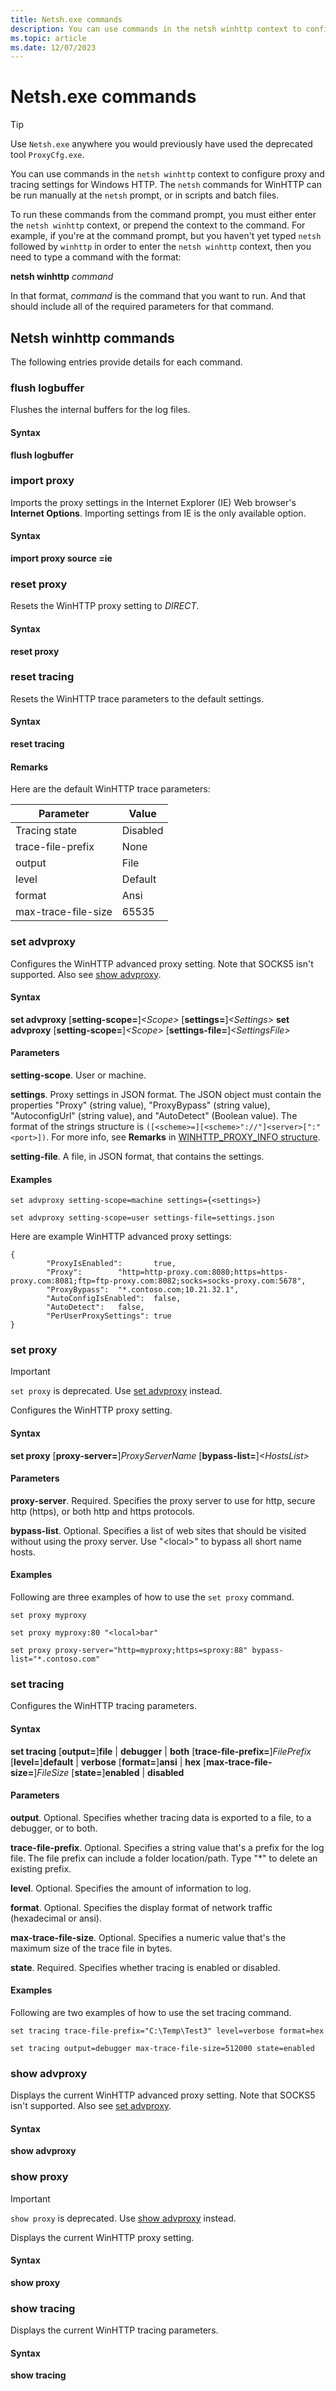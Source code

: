 ```yaml
---
title: Netsh.exe commands
description: You can use commands in the netsh winhttp context to configure proxy and tracing settings for Windows HTTP.
ms.topic: article
ms.date: 12/07/2023
---
```


# Netsh.exe commands

> [!TIP]
> Use `Netsh.exe` anywhere you would previously have used the deprecated tool `ProxyCfg.exe`.

You can use commands in the `netsh winhttp` context to configure proxy and tracing settings for Windows HTTP. The `netsh` commands for WinHTTP can be run manually at the `netsh` prompt, or in scripts and batch files.

To run these commands from the command prompt, you must either enter the `netsh winhttp` context, or prepend the context to the command. For example, if you're at the command prompt, but you haven't yet typed `netsh` followed by `winhttp` in order to enter the `netsh winhttp` context, then you need to type a command with the format:

**netsh winhttp** *command*

In that format, *command* is the command that you want to run. And that should include all of the required parameters for that command.

## Netsh winhttp commands

The following entries provide details for each command.

### flush logbuffer

Flushes the internal buffers for the log files.

#### Syntax

**flush logbuffer**

### import proxy

Imports the proxy settings in the Internet Explorer (IE) Web browser's **Internet Options**. Importing settings from IE is the only available option.

#### Syntax

**import proxy source =ie**

### reset proxy

Resets the WinHTTP proxy setting to *DIRECT*.

#### Syntax

**reset proxy**

### reset tracing

Resets the WinHTTP trace parameters to the default settings.

#### Syntax

**reset tracing**

#### Remarks

Here are the default WinHTTP trace parameters:

| Parameter | Value |
| - | - |
| Tracing state | Disabled |
| trace-file-prefix | None |
| output | File |
| level | Default |
| format | Ansi |
| max-trace-file-size | 65535 |

### set advproxy

Configures the WinHTTP advanced proxy setting. Note that SOCKS5 isn't supported. Also see [show advproxy](#show-advproxy).

#### Syntax

**set advproxy** [**setting-scope=**]*\<Scope\>* [**settings=**]*\<Settings\>*
**set advproxy** [**setting-scope=**]*\<Scope\>* [**settings-file=**]*\<SettingsFile\>*

#### Parameters

**setting-scope**. User or machine.

**settings**. Proxy settings in JSON format. The JSON object must contain the properties "Proxy" (string value), "ProxyBypass" (string value), "AutoconfigUrl" (string value), and "AutoDetect" (Boolean value). The format of the strings structure is `([<scheme>=][<scheme>"://"]<server>[":"<port>])`. For more info, see **Remarks** in [WINHTTP_PROXY_INFO structure](/windows/win32/api/winhttp/ns-winhttp-winhttp_proxy_info).

**setting-file**. A file, in JSON format, that contains the settings.

#### Examples

```console
set advproxy setting-scope=machine settings={<settings>}

set advproxy setting-scope=user settings-file=settings.json
```

Here are example WinHTTP advanced proxy settings:

```console
{
        "ProxyIsEnabled":       true,
        "Proxy":        "http=http-proxy.com:8080;https=https-proxy.com:8081;ftp=ftp-proxy.com:8082;socks=socks-proxy.com:5678",
        "ProxyBypass":  "*.contoso.com;10.21.32.1",
        "AutoConfigIsEnabled":  false,
        "AutoDetect":   false,
        "PerUserProxySettings": true
}
```

### set proxy

> [!IMPORTANT]
> `set proxy` is deprecated. Use [set advproxy](#set-advproxy) instead.

Configures the WinHTTP proxy setting.

#### Syntax

**set proxy** [**proxy-server=**]*ProxyServerName* [**bypass-list=**]*\<HostsList\>*

#### Parameters

**proxy-server**. Required. Specifies the proxy server to use for http, secure http (https), or both http and https protocols.

**bypass-list**. Optional. Specifies a list of web sites that should be visited without using the proxy server. Use "\<local\>" to bypass all short name hosts.

#### Examples

Following are three examples of how to use the `set proxy` command.

```console
set proxy myproxy

set proxy myproxy:80 "<local>bar"

set proxy proxy-server="http=myproxy;https=sproxy:88" bypass-list="*.contoso.com"
```

### set tracing

Configures the WinHTTP tracing parameters.

#### Syntax

**set tracing** [**output=**]**file** | **debugger** | **both** [**trace-file-prefix=**]*FilePrefix* [**level=**]**default** | **verbose** [**format=**]**ansi** | **hex** [**max-trace-file-size=**]*FileSize* [**state=**]**enabled** | **disabled**

#### Parameters

**output**. Optional. Specifies whether tracing data is exported to a file, to a debugger, or to both.

**trace-file-prefix**. Optional. Specifies a string value that's a prefix for the log file. The file prefix can include a folder location/path. Type "*" to delete an existing prefix.

**level**. Optional. Specifies the amount of information to log.

**format**. Optional. Specifies the display format of network traffic (hexadecimal or ansi).

**max-trace-file-size**. Optional. Specifies a numeric value that's the maximum size of the trace file in bytes.

**state**. Required. Specifies whether tracing is enabled or disabled.

#### Examples

Following are two examples of how to use the set tracing command.

```console
set tracing trace-file-prefix="C:\Temp\Test3" level=verbose format=hex

set tracing output=debugger max-trace-file-size=512000 state=enabled
```

### show advproxy

Displays the current WinHTTP advanced proxy setting. Note that SOCKS5 isn't supported. Also see [set advproxy](#set-advproxy).

#### Syntax

**show advproxy**

### show proxy

> [!IMPORTANT]
> `show proxy` is deprecated. Use [show advproxy](#show-advproxy) instead.

Displays the current WinHTTP proxy setting.

#### Syntax

**show proxy**

### show tracing

Displays the current WinHTTP tracing parameters.

#### Syntax

**show tracing**
